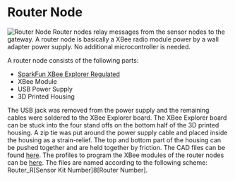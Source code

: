 # Router Node
![Router Node](Images/Router_node_with_open_housing_1.jpg)
Router nodes relay messages from the sensor nodes to the gateway. A router node is basically a XBee radio module power by a wall adapter power supply. No additional microcontroller is needed.

A router node consists of the following parts:
* [SparkFun XBee Explorer Regulated](https://www.sparkfun.com/products/11373)
* XBee Module
* USB Power Supply
* 3D Printed Housing

The USB jack was removed from the power supply and the remaining cables were soldered to the XBee Explorer board. The XBee Explorer board can be stuck into the four stand offs on the bottom half of the 3D printed housing. A zip tie was put around the power supply cable and placed inside the housing as a strain-relief. The top and bottom part of the housing can be pushed together and are held together by friction. The CAD files can be found [here](CAD/).
The profiles to program the XBee modules of the router nodes can be [here](Xbee_Profiles/). The files are named according to the following scheme: Router_R[Sensor Kit Number]8[Router Number].

